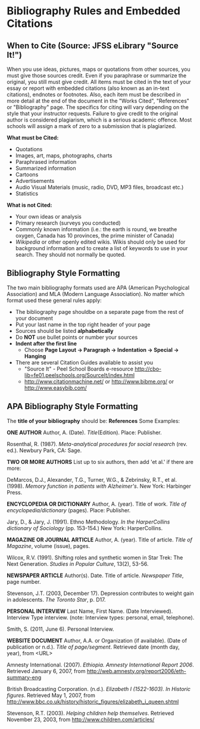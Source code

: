 # Bibliography Rules and Embedded Citations

## When to Cite (Source: JFSS eLibrary "Source It!")

When you use ideas, pictures, maps or quotations from other sources, you must give those sources credit. Even if you paraphrase or summarize the original, you still must give credit. All items must be cited in the text of your essay or report with embedded citations (also known as an in-text citations), endnotes or footnotes. Also, each item must be described in more detail at the end of the document in the "Works Cited", "References" or "Bibliography" page. The specifics for citing will vary depending on the style that your instructor requests. Failure to give credit to the original author is considered plagiarism, which is a serious academic offence. Most schools will assign a mark of zero to a submission that is plagiarized.

**What must be Cited:**

- Quotations
- Images, art, maps, photographs, charts
- Paraphrased information
- Summarized information
- Cartoons
- Advertisements
- Audio Visual Materials (music, radio, DVD, MP3 files, broadcast etc.)
- Statistics

**What is not Cited:**

- Your own ideas or analysis
- Primary research (surveys you conducted)
- Commonly known information (i.e.: the earth is round, we breathe oxygen, Canada has 10 provinces, the prime minister of Canada)
- *Wikipedia* or other openly edited wikis. Wikis should only be used for background information and to create a list of keywords to use in your search. They should not normally be quoted.

## __Bibliography Style Formatting__

The two main bibliography formats used are APA (American Psychological Association) and MLA (Modern Language Association). No matter which format used these general rules apply:

- The bibliography page shouldbe on a separate page from the rest of your document
- Put your last name in the top right header of your page
- Sources should be listed **alphabetically**
- Do **NOT** use bullet points or number your sources
- **Indent after the first line**
  - Choose **Page Layout -> Paragraph -> Indentation -> Special -> Hanging**
- There are several Citation Guides available to assist you
  - "Source It" - Peel School Boards e-resource <http://cbo-lib=fe01.peelschools.org/SourceIt/index.html>
  - <http://www.citationmachine.net/> or <http://www.bibme.org/> or <http://www.easybib.com/>

## __**APA Bibliography Style Formatting**__

The **title of your bibliography** should be: **References**
Some Examples:

__**ONE AUTHOR**__
Author, A. (Date). *Title*(Edition). Place: Publisher.

Rosenthal, R. (1987). *Meta-analytical procedures for social research* (rev. ed.). Newbury Park, CA: Sage.

__**TWO OR MORE AUTHORS**__
List up to six authors, then add 'et al.' if there are more:

DeMarcos, D.J., Alexander, T.G., Turner, W.G., & Zebrinsky, R.T., et al. (1998). *Memory function in patients with Alzheimer's*. New York: Harbinger Press.

__**ENCYCLOPEDIA OR DICTIONARY**__
Author, A. (year). Title of work. *Title of encyclopedia/dictionary* (pages). Place: Publisher.

Jary, D., & Jary, J. (1991). Ethno Methodology. *In the HarperCollins dictionary of Sociology* (pp.  153-154.) New York: HarperCollins.

__**MAGAZINE OR JOURNAL ARTICLE**__
Author, A. (year). Title of article. *Title of Magazine*, volume (issue), pages.

Wilcox, R.V. (1991). Shifting roles and synthetic women in Star Trek: The Next Generation. *Studies in Popular Culture*, 13(2), 53-56.

__**NEWSPAPER ARTICLE**__
Author(s). Date. Title of article. *Newspaper Title*, page number.

Stevenson, J.T. (2003, December 17). Depression contributes to weight gain in adolescents. *The Toronto Star*, p. D17.

__**PERSONAL INTERVIEW**__
Last Name, First Name. (Date Interviewed). Interview Type interview. (note: Interview types: personal, email, telephone).

Smith, S. (2011, June 6). Personal Interview.

__**WEBSITE DOCUMENT**__
Author, A.A. or Organization (if available). (Date of publication or n.d.). *Title of page/segment*. Retrieved date (month day, year), from \<URL\>

Amnesty International. (2007). *Ethiopia. Amnesty International Report 2006*. Retrieved January 6, 2007, from <http://web.amnesty.org/report2006/eth-summary-eng>

British Broadcasting Corporation. (n.d.). *Elizabeth I (1522-1603). In Historic figures*. Retrieved May 1, 2007, from <http://www.bbc.co.uk/history/historic_figures/elizabeth_i_queen.shtml>

Stevenson, R.T. (2003). *Helping children help themselves*. Retrieved November 23, 2003, from <http://www.children.com/articles/>
